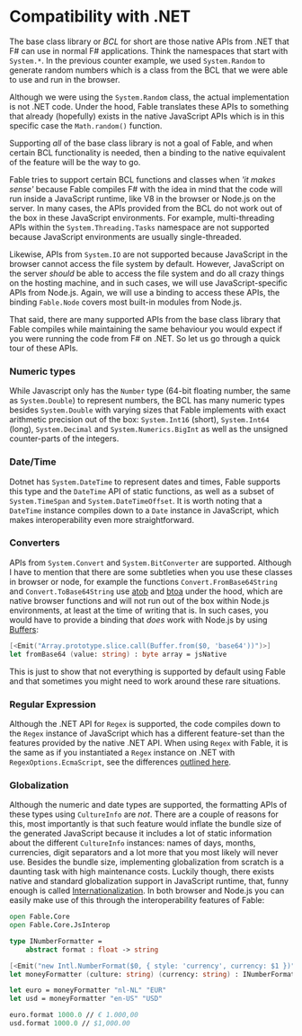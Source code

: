 # Compatibility with .NET

The base class library or *BCL* for short are those native APIs from .NET that F# can use in normal F# applications. Think the namespaces that start with `System.*`. In the previous counter example, we used `System.Random` to generate random numbers which is a class from the BCL that we were able to use and run in the browser.

Although we were using the `System.Random` class, the actual implementation is not .NET code. Under the hood, Fable translates these APIs to something that already (hopefully) exists in the native JavaScript APIs which is in this specific case the `Math.random()` function.

Supporting *all* of the base class library is not a goal of Fable, and when certain BCL functionality is needed, then a binding to the native equivalent of the feature will be the way to go.

Fable tries to support certain BCL functions and classes when *'it makes sense'* because Fable compiles F# with the idea in mind that the code will run inside a JavaScript runtime, like V8 in the browser or Node.js on the server. In many cases, the APIs provided from the BCL do not work out of the box in these JavaScript environments. For example, multi-threading APIs within the `System.Threading.Tasks` namespace are not supported because JavaScript environments are usually single-threaded.

Likewise, APIs from `System.IO` are not supported because JavaScript in the browser cannot access the file system by default. However, JavaScript on the server *should* be able to access the file system and do all crazy things on the hosting machine, and in such cases, we will use JavaScript-specific APIs from Node.js. Again, we will use a binding to access these APIs, the binding `Fable.Node` covers most built-in modules from Node.js.

That said, there are many supported APIs from the base class library that Fable compiles while maintaining the same behaviour you would expect if you were running the code from F# on .NET. So let us go through a quick tour of these APIs.

### Numeric types

While Javascript only has the `Number` type (64-bit floating number, the same as `System.Double`) to represent numbers, the BCL has many numeric types besides `System.Double` with varying sizes that Fable implements with exact arithmetic precision out of the box: `System.Int16` (short), `System.Int64` (long), `System.Decimal` and `System.Numerics.BigInt` as well as the unsigned counter-parts of the integers.

### Date/Time

Dotnet has `System.DateTime` to represent dates and times, Fable supports this type and the `DateTime` API of static functions, as well as a subset of `System.TimeSpan` and `System.DateTimeOffset`. It is worth noting that a `DateTime` instance compiles down to a `Date` instance in JavaScript, which makes interoperability even more straightforward.

### Converters

APIs from `System.Convert` and `System.BitConverter` are supported. Although I have to mention that there are some subtleties when you use these classes in browser or node, for example the functions `Convert.FromBase64String` and `Convert.ToBase64String` use [atob](https://developer.mozilla.org/en-US/docs/Web/API/WindowOrWorkerGlobalScope/atob) and [btoa](https://developer.mozilla.org/en-US/docs/Web/API/WindowOrWorkerGlobalScope/btoa) under the hood, which are native browser functions and will not run out of the box within Node.js environments, at least at the time of writing that is. In such cases, you would have to provide a binding that *does* work with Node.js by using [Buffers](https://nodejs.org/api/buffer.html#buffer_class_method_buffer_from_string_encoding):

```fsharp
[<Emit("Array.prototype.slice.call(Buffer.from($0, 'base64'))")>]
let fromBase64 (value: string) : byte array = jsNative
```

This is just to show that not everything is supported by default using Fable and that sometimes you might need to work around these rare situations.

### Regular Expression

Although the .NET API for `Regex` is supported, the code compiles down to the `Regex` instance of JavaScript which has a different feature-set than the features provided by the native .NET API. When using `Regex` with Fable, it is the same as if you instantiated a `Regex` instance on .NET with `RegexOptions.EcmaScript`, see the differences [outlined here](https://www.regular-expressions.info/dotnet.html).

### Globalization

Although the numeric and date types are supported, the formatting APIs of these types using `CultureInfo` are *not*. There are a couple of reasons for this, most importantly is that such feature would inflate the bundle size of the generated JavaScript because it includes a lot of static information about the different `CultureInfo` instances: names of days, months, currencies, digit separators and a lot more that you most likely will never use. Besides the bundle size, implementing globalization from scratch is a daunting task with high maintenance costs. Luckily though, there exists native and standard globalization support in JavaScript runtime, that, funny enough is called [Internationalization](https://developer.mozilla.org/en-US/docs/Web/JavaScript/Reference/Global_Objects/Intl). In both browser and Node.js you can easily make use of this through the interoperability features of Fable:

```fsharp
open Fable.Core
open Fable.Core.JsInterop

type INumberFormatter =
    abstract format : float -> string

[<Emit("new Intl.NumberFormat($0, { style: 'currency', currency: $1 })")>]
let moneyFormatter (culture: string) (currency: string) : INumberFormatter = jsNative

let euro = moneyFormatter "nl-NL" "EUR"
let usd = moneyFormatter "en-US" "USD"

euro.format 1000.0 // € 1.000,00
usd.format 1000.0 // $1,000.00
```

